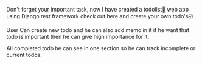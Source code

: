 Don't forget your important task, now I have created a todolist📝 web app using Django rest framework check out here and create your own todo's☑️

User Can create new todo and he can also add memo in it if he want that todo is important then he can give high importance for it.

All completed todo he can see in one section so he can track incomplete or current todos.
